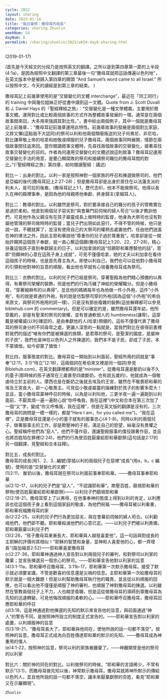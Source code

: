 ```yaml
---
cycle: 2022
layout: sharing
date: 2023-01-14
title: "每日靈修：撒母耳的成長"
categories: sharing Zhuolin
weekNum: 54
dayNum: 6
permalink: /sharing/zhuolin/2022/wk54-day6-sharing.html
---
```

(2019-01-17)

(首先是今天經文的分段乃是按照英文的翻譯。之所以是到第四章第一節的上半段(4:1a)，是因為按照中文翻譯的第三章最後一句“撒母耳就把這話傳遍以色列地”，在英文版本中是被歸入第四章的開頭 “And Samuel’s word came to all Israel.” 所以按照中文，今天的讀經是到第三章的結束。 )  

撒母耳記上前幾章使用的是“交替變化的文體 interchange”，最近在「同工同行」的 training 中與幾位姐妹正好從書中讀到這一文體。Quote from J. Scott Duvall 和 J. Daniel Hays 的『聖經釋經之旅』：“交替變化是一種文學體裁，主要用於敘事文體。運用對比或比較兩個故事的方式作為整體故事發展的一環。通常是在兩個故事間來回，大多用來強調其對比性。”，書中給出兩個例子，其中一個就是撒母耳記上前幾章，：“撒母耳記前幾章運用此特性。前幾章故事的發展是兩個對比家庭，又胖又懶(這點我不大認同)的祭司以利和他兩個頹廢叛逆的兒子何弗尼、非尼哈，對比謙卑敬上帝的哈拿和她敬虔順服的兒子撒母耳。兩個故事同時展開，情節在兩個故事間往返來回。當你閱讀敘事文體時，先尋找兩個故事的交替變化，接著尋找故事交替變化的目的。作者為何運用交替變化的文體述說這則故事？撒母耳記運用交替變化手法的用意，是要凸顯腐敗的祭司和接續祭司職位的撒母耳間的對比。”(『聖經釋經之旅』第四章，如何閱讀聖經：講述)  

對比一：出身的對比。以利一家是按照神對一個家族的呼召和揀選做祭司的，他們是亞綸的後代(撒母耳記上2:27-28)；但是撒母耳卻是出身於居住在以法蓮支派的利未人，是可拉的後裔，(撒母耳記上1:1，歷代志6)，他本不能做祭司。他得以長久在神的殿裡事奉，是因為他的母親將他奉獻、終身歸主(拿細耳人)。  

對比二：教導的對比。以利雖然是祭司，對於要承接自己的職分的孩子的管教實在是過於柔和。他直到兩個兒子惡劣到“與會幕門前伺候的婦人苟合”以後才教訓他們，可見他作為父親沒有在孩子屬靈成長上做時時的監督，他身為大祭司也沒有對屬他管理的祭司做時時的監督；當兒子們出現如此惡行，不得不管的時候，他只是說一說，不聽就算了，並沒有使用自己的大祭司的權柄去處置他們，任由他們逍遙在神的律法之外，因此主耶和華說他“尊重你的兒子過於尊重我”。哈拿卻是從一開始許願將這個孩子奉獻，就一直心繫這個願(撒母耳記上1:20、22、27-28)，精心扶養這個孩子直到奉獻歸主的日子，以利加拿說的話“但願耶和華應驗他的話”，意即“但願神的心意在這孩子身上成就”，可見不僅僅哈拿，她的丈夫以利加拿在看待這個孩子的時候，也是首先尊主為大。即使以利自己，我們也可以從他對小撒母耳的引領和他對神的旨意的順服，看出他也早就有心培養撒母耳成為祭司。  

對比三：衣飾的對比。以利的兒子們已經是祭司，穿著聖殿為他們精心預備的以弗得，有著祭司榮耀的裝飾，但是他們的行為污穢了神給的榮耀職分。但是小撒母耳，“穿著細麻布的以弗得”，並且他的媽媽每年也為他做一件小外袍，這件“小外袍”，有的說是普通的外袍，有的說是仿製祭司穿的外袍(因為這個“小外袍”的希伯來原文，與祭司外袍用的詞一樣)，只是沒有那些複雜的裝飾(這些解釋都可以參見 biblehub.com 的 commentary)。但是可以確定的是，雖然撒母耳還年幼，他所穿戴的，卻是有聖潔的祭司的榮耀，並有普通軟弱人的 humbleness(謙卑)，這穿戴是被權威(以利)確認的，是由奉獻他的人(哈拿)預備的，這些不僅僅代表了撒母耳的祭司身分的不同尋常之處，更讓人深思的一點就是，當我們對比在彼得前書裡對我們的描述“唯有你們是被揀選的族類，是君尊的祭司，是聖潔的國度，是屬神的子民”，我們也是神在以色列人之外揀選的，我們本不是子民，卻成了子民，本不蒙憐恤，如今卻蒙了憐恤！  

對比四，服事態度的對比。撒母耳從一開始到以利面前，聖經所用的詞就是“事奉”(2:11，3:1)“侍立”(2:18)，這兩個詞在希伯來文裡是同一個詞(參見Biblehub.com)，在英文翻譯裡都用的是“minister”。從撒母耳還是斷奶以後不久的童子(那時候的孩子通常在三歲甚至四歲斷奶，也有說五歲的)，他就成為一個敬虔侍立於主前的人。摩西也是在斷奶之後就去埃及的王宮，雖然在不敬畏耶和華的埃及王宮長大，卻一心敬畏主。可見從小敬虔屬靈的操練對於孩子的影響多麼大！並且，當小撒母耳蒙神呼召的時候，以為是以利叫他，三更半夜一遍一遍跑到以利面前，不厭其煩一遍一遍耐心說“你呼喚我，我在這裡”(中文和合本在第三次加了一個“又”字，變成“你又呼喚我，我在這裡”，但是在英文版的翻譯是沒有的，三次撒母耳的詢問是一模一樣的，都是“Here I am，for you called me”)。“我在這裡”，正是撒母耳從還是小小的童子就有的服事忠心(4:1-8)。同時以利的兩個兒子，做著服事主的工作，卻是欺壓神的子民，滿足自己的慾望，絲毫沒有畏懼之心。聖經稱呼他們為“惡人”，他們不僅作惡，還讓聖殿服事的僕役跟著作惡，並且也將百姓陷在罪裡(2:24)，他們的行為使百姓厭棄給耶和華獻祭(這句話是2:17的另一個翻譯，見聖經和合本註釋)。  

對比五，成長的對比。  
撒母耳的成長(用1、2、3...編號)穿插以利的兩個兒子在惡裡“成長”(用a，b，c 編號)，使用的是“交替變化的文體”：  
(1)2:11， 斷奶以後，撒母耳就在祭司以利面前事奉耶和華。——撒母耳事奉耶和華  
(a)2:12-17，以利的兒子們是“惡人”，“不認識耶和華”。欺壓百姓，藐視耶和華的祭物(使百姓厭棄給耶和華獻祭)—— 以利兒子們藐視耶和華  
(2)2:18-21，撒母耳穿上了以弗得，在他事奉神的態度上得到以利的肯定，以利應該也從這個孩子身上看到這個家庭的敬虔，為他們祝福 ——撒母耳被以利看重，耶和華祝福撒母耳的家  
(b)2:22-25，以利的兒子們行為更加惡劣，與在會幕前伺候的婦人苟合。以利勸戒他們，他們卻不聽。耶和華殺滅他們的心意已定。——以利兒子們被以利責備，耶和華厭棄以利兒子們  
(3)2:26，“孩子撒母耳漸漸長大，耶和華與人越發喜愛他”。這一句話與對成長的主耶穌的評價何其相似！“耶穌的智慧和身量，並神和人喜愛他的心，都一齊增長”(路加福音2:52)——耶和華喜愛撒母耳  
(c)2:27-36，耶和華神通過神人宣告對以利兩個兒子的審判，和對祭司以利家的離棄；並宣告揀選另一個忠心的祭司。——耶和華宣告他對以利家的旨意  
(4)3:1-11a，耶和華呼召撒母耳，3:11b-17，耶和華第一次默示撒母耳。接受了默示就必須要宣講，不管是歡喜的信息還是災禍的信息。主耶和華第一次給撒母耳的默示就是一個大難題！但是以利幫助撒母耳執行他的職責，並且從以利順服的回應，也可以看出他不僅僅是順服了神的審判，也順服了神對撒母耳的揀選。以利雖然在管教兩個兒子上不力，人也糊塗昏聵，但是這從做撒母耳的導師到尊撒母耳為先知的迅速轉變，可見他悔改順服的柔軟的心。——耶和華呼召撒母耳，撒母耳回應耶和華的呼召  
(d)3:18，這是神通過對他揀選的先知的默示來宣告他的旨意，與前面通過“神人”的警告不同，是按照神所設立的制度正式宣告的。——耶和華宣告對以利家的處置，以利順服神的旨意  
(5)3:19-21，“撒母耳長大了，耶和華與他同在，使他所說的話一句都不落空”。按照神的旨意，撒母耳正式成為向百姓傳達耶和華的默示的先知。——撒母耳成為神重用的僕人  
(e)4:1-22，按照神的旨意，祭司以利的家族被離棄了。——神離開曾是他的祭司的以利家  

對比六：關於神的同在的對比。以利做祭司的時候，“耶和華的言語稀少，不常有默示”(3:1)，而撒母耳做先知以後，神常默示撒母耳，撒母耳就將神所默示的傳給以色列人，並且他所說的話一句都不落空，讓本來厭棄獻祭的百姓，看見“耶和華又在示羅顯現”。  

`Zhuolin`  
